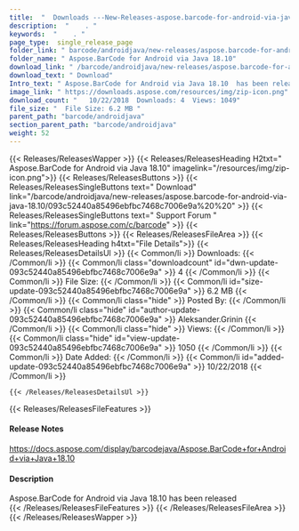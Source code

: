 ```yaml
---
title:  "  Downloads ---New-Releases-aspose.barcode-for-android-via-java-18.10 . " 
description:  "    . " 
keywords:  "    . " 
page_type:  single_release_page
folder_link: " barcode/androidjava/new-releases/aspose.barcode-for-android-via-java-18.10/"
folder_name: " Aspose.BarCode for Android via Java 18.10"
download_link: " /barcode/androidjava/new-releases/aspose.barcode-for-android-via-java-18.10/093c52440a85496ebfbc7468c7006e9a"
download_text: " Download"
Intro_text: " Aspose.BarCode for Android via Java 18.10  has been released"
image_link: " https://downloads.aspose.com/resources/img/zip-icon.png"
download_count: "   10/22/2018  Downloads: 4  Views: 1049"
file_size: "  File Size: 6.2 MB "
parent_path: "barcode/androidjava"
section_parent_path: "barcode/androidjava"
weight: 52 
---
```


{{< Releases/ReleasesWapper >}}
  {{< Releases/ReleasesHeading H2txt=" Aspose.BarCode for Android via Java 18.10" imagelink="/resources/img/zip-icon.png">}}
  {{< Releases/ReleasesButtons >}}
    {{< Releases/ReleasesSingleButtons text=" Download" link="/barcode/androidjava/new-releases/aspose.barcode-for-android-via-java-18.10/093c52440a85496ebfbc7468c7006e9a%20%20" >}}
    {{< Releases/ReleasesSingleButtons text=" Support Forum " link="https://forum.aspose.com/c/barcode" >}}
  {{< Releases/ReleasesButtons >}}
  {{< Releases/ReleasesFileArea >}}
    {{< Releases/ReleasesHeading h4txt="File Details">}}
    {{< Releases/ReleasesDetailsUl >}}
            {{< Common/li  >}} Downloads: {{< /Common/li >}} 
      {{< Common/li class="downloadcount" id="dwn-update-093c52440a85496ebfbc7468c7006e9a" >}} 4 {{< /Common/li >}} 
      {{< Common/li  >}} File Size: {{< /Common/li >}} 
      {{< Common/li id="size-update-093c52440a85496ebfbc7468c7006e9a" >}} 6.2 MB {{< /Common/li >}} 
      {{< Common/li  class="hide" >}} Posted By: {{< /Common/li >}} 
      {{< Common/li class="hide" id="author-update-093c52440a85496ebfbc7468c7006e9a" >}} Aleksander.Grinin {{< /Common/li >}} 
      {{< Common/li class="hide"  >}} Views: {{< /Common/li >}} 
      {{< Common/li class="hide" id="view-update-093c52440a85496ebfbc7468c7006e9a" >}} 1050 {{< /Common/li >}} 
      {{< Common/li  >}} Date Added: {{< /Common/li >}} 
      {{< Common/li id="added-update-093c52440a85496ebfbc7468c7006e9a" >}} 10/22/2018 {{< /Common/li >}} 

    {{< /Releases/ReleasesDetailsUl >}}

  {{< Releases/ReleasesFileFeatures >}}
      <h4>Release Notes</h4><div><a href="https://docs.aspose.com/display/barcodejava/Aspose.BarCode+for+Android+via+Java+18.10">https://docs.aspose.com/display/barcodejava/Aspose.BarCode+for+Android+via+Java+18.10</a></div><h4>Description</h4><div class="HTMLDescription">Aspose.BarCode for Android via Java 18.10  has been released</div>
  {{< /Releases/ReleasesFileFeatures >}}
 {{< /Releases/ReleasesFileArea >}}
{{< /Releases/ReleasesWapper >}}


